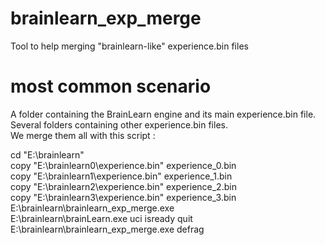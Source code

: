 # brainlearn_exp_merge
Tool to help merging "brainlearn-like" experience.bin files

# most common scenario
A folder containing the BrainLearn engine and its main experience.bin file.<br>
Several folders containing other experience.bin files.<br>
We merge them all with this script :<p>
cd "E:\brainlearn"<br>
copy "E:\brainlearn0\experience.bin" experience_0.bin<br>
copy "E:\brainlearn1\experience.bin" experience_1.bin<br>
copy "E:\brainlearn2\experience.bin" experience_2.bin<br>
copy "E:\brainlearn3\experience.bin" experience_3.bin<br>
E:\brainlearn\brainlearn_exp_merge.exe<br>
E:\brainlearn\brainLearn.exe uci isready quit<br>
E:\brainlearn\brainlearn_exp_merge.exe defrag<br>
